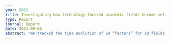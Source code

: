 ```yaml
---
year: 2021
title: Investigating how technology-focused academic fields become self-sustaining
type: Report
journal: Report
date: 2021-09-06
abstract: "We tracked the time evolution of 29 “factors” for 10 fields. The following factors tend to switch on in the run-up to field establishment: risk tolerant funding, high perceived impact, existence of practical designs, practical work, a high profile paper, and a sense of possibility. Meanwhile, the following factors seem to be unnecessary: a prestigious advocate, intuitive appeal, and strong government interest."
---
```

